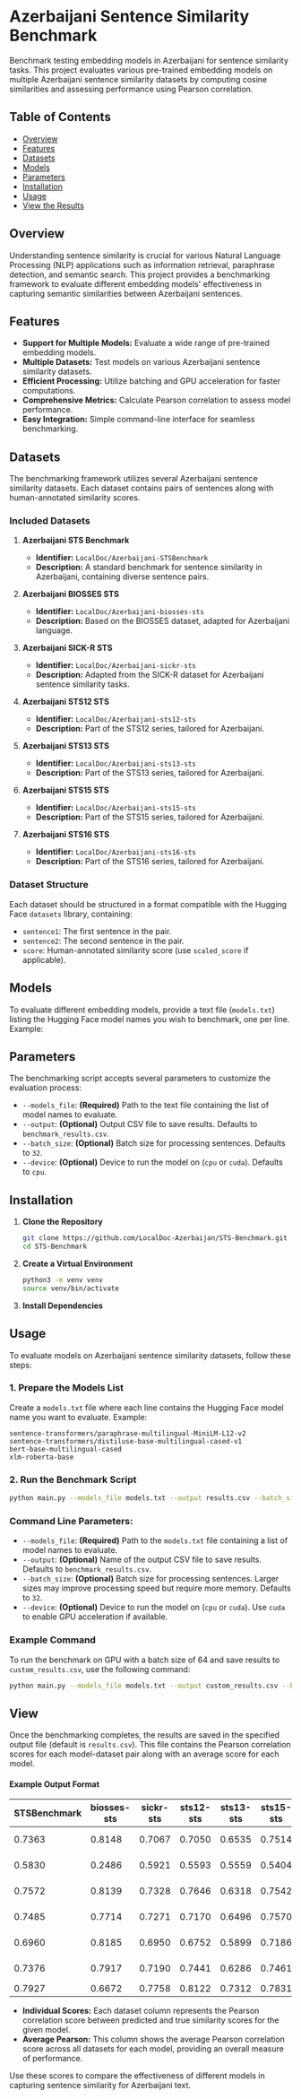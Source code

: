 # Azerbaijani Sentence Similarity Benchmark

Benchmark testing embedding models in Azerbaijani for sentence similarity tasks. This project evaluates various pre-trained embedding models on multiple Azerbaijani sentence similarity datasets by computing cosine similarities and assessing performance using Pearson correlation.

## Table of Contents

- [Overview](#overview)
- [Features](#features)
- [Datasets](#datasets)
- [Models](#models)
- [Parameters](#parameters)
- [Installation](#installation)
- [Usage](#usage)
- [View the Results](#view)

## Overview

Understanding sentence similarity is crucial for various Natural Language Processing (NLP) applications such as information retrieval, paraphrase detection, and semantic search. This project provides a benchmarking framework to evaluate different embedding models' effectiveness in capturing semantic similarities between Azerbaijani sentences.

## Features

- **Support for Multiple Models:** Evaluate a wide range of pre-trained embedding models.
- **Multiple Datasets:** Test models on various Azerbaijani sentence similarity datasets.
- **Efficient Processing:** Utilize batching and GPU acceleration for faster computations.
- **Comprehensive Metrics:** Calculate Pearson correlation to assess model performance.
- **Easy Integration:** Simple command-line interface for seamless benchmarking.

## Datasets

The benchmarking framework utilizes several Azerbaijani sentence similarity datasets. Each dataset contains pairs of sentences along with human-annotated similarity scores.

### Included Datasets

1. **Azerbaijani STS Benchmark**
   - **Identifier:** `LocalDoc/Azerbaijani-STSBenchmark`
   - **Description:** A standard benchmark for sentence similarity in Azerbaijani, containing diverse sentence pairs.

2. **Azerbaijani BIOSSES STS**
   - **Identifier:** `LocalDoc/Azerbaijani-biosses-sts`
   - **Description:** Based on the BIOSSES dataset, adapted for Azerbaijani language.

3. **Azerbaijani SICK-R STS**
   - **Identifier:** `LocalDoc/Azerbaijani-sickr-sts`
   - **Description:** Adapted from the SICK-R dataset for Azerbaijani sentence similarity tasks.

4. **Azerbaijani STS12 STS**
   - **Identifier:** `LocalDoc/Azerbaijani-sts12-sts`
   - **Description:** Part of the STS12 series, tailored for Azerbaijani.

5. **Azerbaijani STS13 STS**
   - **Identifier:** `LocalDoc/Azerbaijani-sts13-sts`
   - **Description:** Part of the STS13 series, tailored for Azerbaijani.

6. **Azerbaijani STS15 STS**
   - **Identifier:** `LocalDoc/Azerbaijani-sts15-sts`
   - **Description:** Part of the STS15 series, tailored for Azerbaijani.

7. **Azerbaijani STS16 STS**
   - **Identifier:** `LocalDoc/Azerbaijani-sts16-sts`
   - **Description:** Part of the STS16 series, tailored for Azerbaijani.

### Dataset Structure

Each dataset should be structured in a format compatible with the Hugging Face `datasets` library, containing:

- `sentence1`: The first sentence in the pair.
- `sentence2`: The second sentence in the pair.
- `score`: Human-annotated similarity score (use `scaled_score` if applicable).

## Models

To evaluate different embedding models, provide a text file (`models.txt`) listing the Hugging Face model names you wish to benchmark, one per line. Example:


## Parameters

The benchmarking script accepts several parameters to customize the evaluation process:

- `--models_file`: **(Required)** Path to the text file containing the list of model names to evaluate.
- `--output`: **(Optional)** Output CSV file to save results. Defaults to `benchmark_results.csv`.
- `--batch_size`: **(Optional)** Batch size for processing sentences. Defaults to `32`.
- `--device`: **(Optional)** Device to run the model on (`cpu` or `cuda`). Defaults to `cpu`.

## Installation

1. **Clone the Repository**

   ```bash
   git clone https://github.com/LocalDoc-Azerbaijan/STS-Benchmark.git
   cd STS-Benchmark
   ```

2. **Create a Virtual Environment**

   ```bash
   python3 -m venv venv
   source venv/bin/activate
   ```

4. **Install Dependencies**



## Usage

To evaluate models on Azerbaijani sentence similarity datasets, follow these steps:

### 1. Prepare the Models List

Create a `models.txt` file where each line contains the Hugging Face model name you want to evaluate. Example:

```plaintext
sentence-transformers/paraphrase-multilingual-MiniLM-L12-v2
sentence-transformers/distiluse-base-multilingual-cased-v1
bert-base-multilingual-cased
xlm-roberta-base
```


### 2. Run the Benchmark Script

   ```bash
   python main.py --models_file models.txt --output results.csv --batch_size 32 --device cuda
   ```


### Command Line Parameters:

- `--models_file`: **(Required)** Path to the `models.txt` file containing a list of model names to evaluate.
- `--output`: **(Optional)** Name of the output CSV file to save results. Defaults to `benchmark_results.csv`.
- `--batch_size`: **(Optional)** Batch size for processing sentences. Larger sizes may improve processing speed but require more memory. Defaults to `32`.
- `--device`: **(Optional)** Device to run the model on (`cpu` or `cuda`). Use `cuda` to enable GPU acceleration if available.


### Example Command

To run the benchmark on GPU with a batch size of 64 and save results to `custom_results.csv`, use the following command:

```bash
python main.py --models_file models.txt --output custom_results.csv --batch_size 64 --device cuda
```



## View

Once the benchmarking completes, the results are saved in the specified output file (default is `results.csv`). This file contains the Pearson correlation scores for each model-dataset pair along with an average score for each model.

#### Example Output Format
| STSBenchmark | biosses-sts | sickr-sts | sts12-sts | sts13-sts | sts15-sts | sts16-sts | Average Pearson | Model                                |
|--------------|-------------|-----------|-----------|-----------|-----------|-----------|-----------------|--------------------------------------|
| 0.7363       | 0.8148      | 0.7067    | 0.7050    | 0.6535    | 0.7514    | 0.7070    | 0.7250          | sentence-transformers/LaBSE           |
| 0.5830       | 0.2486      | 0.5921    | 0.5593    | 0.5559    | 0.5404    | 0.5289    | 0.5155          | antoinelouis/colbert-xm               |
| 0.7572       | 0.8139      | 0.7328    | 0.7646    | 0.6318    | 0.7542    | 0.7092    | 0.7377          | intfloat/multilingual-e5-large-instruct |
| 0.7485       | 0.7714      | 0.7271    | 0.7170    | 0.6496    | 0.7570    | 0.7255    | 0.7280          | intfloat/multilingual-e5-large        |
| 0.6960       | 0.8185      | 0.6950    | 0.6752    | 0.5899    | 0.7186    | 0.6790    | 0.6960          | intfloat/multilingual-e5-base         |
| 0.7376       | 0.7917      | 0.7190    | 0.7441    | 0.6286    | 0.7461    | 0.7026    | 0.7242          | intfloat/multilingual-e5-small        |
| 0.7927       | 0.6672      | 0.7758    | 0.8122    | 0.7312    | 0.7831    | 0.7416    | 0.7577          | BAAI/bge-m3                           |


- **Individual Scores:** Each dataset column represents the Pearson correlation score between predicted and true similarity scores for the given model.
- **Average Pearson:** This column shows the average Pearson correlation score across all datasets for each model, providing an overall measure of performance.

Use these scores to compare the effectiveness of different models in capturing sentence similarity for Azerbaijani text.
